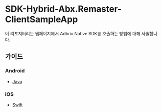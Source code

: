 # SDK-Hybrid-Abx.Remaster-ClientSampleApp

이 리포지터리는 웹페이지에서 Adbrix Native SDK를 호출하는 방법에 대해 서술합니다.

## 가이드
### Android
-  [Java](https://github.com/IGAWorksDev/SDK-Hybrid-Abx.Remaster-ClientSampleApp/blob/master/guide/android/Adbrix%20SDK%20Bridge%20연동하기.md)

### iOS
- [Swift](https://github.com/IGAWorksDev/SDK-Hybrid-Abx.Remaster-ClientSampleApp/blob/master/guide/ios/Adbrix%20SDK%20Bridge%20연동하기.md)